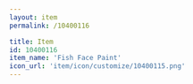 ```yaml
---
layout: item
permalink: /10400116

title: Item
id: 10400116
item_name: 'Fish Face Paint'
icon_url: 'item/icon/customize/10400115.png'
---
```

